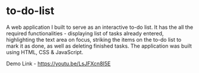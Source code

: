 # to-do-list

A web application I built to serve as an interactive to-do list. It has the all the required functionalities - displaying list of tasks already entered, highlighting the text area on focus, striking the items on the to-do list to mark it as done, as well as deleting finished tasks. The application was built using HTML, CSS & JavaScript.

Demo Link - https://youtu.be/LsJFXcn8I5E
